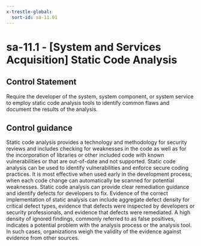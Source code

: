 ```yaml
---
x-trestle-global:
  sort-id: sa-11.01
---
```


# sa-11.1 - \[System and Services Acquisition\] Static Code Analysis

## Control Statement

Require the developer of the system, system component, or system service to employ static code analysis tools to identify common flaws and document the results of the analysis.

## Control guidance

Static code analysis provides a technology and methodology for security reviews and includes checking for weaknesses in the code as well as for the incorporation of libraries or other included code with known vulnerabilities or that are out-of-date and not supported. Static code analysis can be used to identify vulnerabilities and enforce secure coding practices. It is most effective when used early in the development process, when each code change can automatically be scanned for potential weaknesses. Static code analysis can provide clear remediation guidance and identify defects for developers to fix. Evidence of the correct implementation of static analysis can include aggregate defect density for critical defect types, evidence that defects were inspected by developers or security professionals, and evidence that defects were remediated. A high density of ignored findings, commonly referred to as false positives, indicates a potential problem with the analysis process or the analysis tool. In such cases, organizations weigh the validity of the evidence against evidence from other sources.
